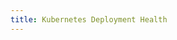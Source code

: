 ```yaml
---
title: Kubernetes Deployment Health
---
```


```yaml title="kubernetes-deployment-health.yaml" file=<rootDir>/modules/mission-control/fixtures/notifications/kube-deployment-unhealthy.yaml

```

